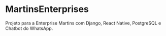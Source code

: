# MartinsEnterprises
Projeto para a Enterprise Martins com Django, React Native, PostgreSQL e Chatbot do WhatsApp.
